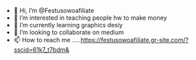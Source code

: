 - 👋 Hi, I’m @Festusowoafiliate
- 👀 I’m interested in teaching people hw to make money 
- 🌱 I’m currently learning graphics desiy
- 💞️ I’m looking to collaborate on medium 
- 📫 How to reach me .....https://festusowoafiliate.gr-site.com/?sscid=61k7_t7bdm&

<!---
Festusowoafiliate/Festusowoafiliate is a ✨ special ✨ repository because its `README.md` (this file) appears on your GitHub profile.
You can click the Preview link to take a look at your changes.
--->
